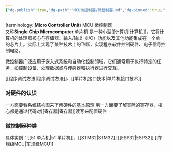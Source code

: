 ```yaml
---
{"dg-publish":true,"dg-path":"MCU微控制器/微控制器.md","dg-pinned":true,"aliases":["单片机","MCU"],"permalink":"/MCU微控制器/微控制器/","pinned":true,"dgPassFrontmatter":true,"noteIcon":"","created":"2024-05-21T15:20:28.219+08:00","updated":"2024-09-03T18:23:15.672+08:00"}
---
```


(terminology::**Micro Controller Unit**)   MCU  微控制器   
又称**Single Chip Microcomputer**   单片机
是一种小型[[计算机\|计算机]]，它将计算机的处理器核心与存储器、输入/输出（I/O）功能以及其他功能集成在一个单一的芯片上。实际上实现了某种技术上的飞跃，实现程序软件控制硬件、电子信号控制电路。

微控制器广泛应用于嵌入式系统和自动化控制领域，它们通常用于执行特定的任务，如控制设备、处理数据或与传感器和执行器进行交互。

[[程序调试方法\|程序调试方法]]、[[单片机接口技术\|单片机接口技术]]
### 对硬件的认识
一方面要看系统结构图来了解硬件的基本原理
另一方面要了解实际的寄存器，核心都是通过代码对[[寄存器\|寄存器]]读写来配置硬件

### 微控制器种类
具体实例：[[51 单片机\|51 单片机]]、[[STM32\|STM32]]
[[ESP32\|ESP32]]
[[车规级MCU\|车规级MCU]]






